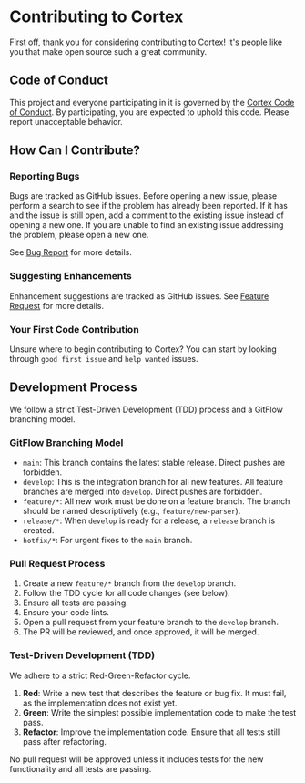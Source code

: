 # Contributing to Cortex

First off, thank you for considering contributing to Cortex! It's people like you that make open source such a great community.

## Code of Conduct

This project and everyone participating in it is governed by the [Cortex Code of Conduct](CODE_OF_CONDUCT.md). By participating, you are expected to uphold this code. Please report unacceptable behavior.

## How Can I Contribute?

### Reporting Bugs

Bugs are tracked as GitHub issues. Before opening a new issue, please perform a search to see if the problem has already been reported. If it has and the issue is still open, add a comment to the existing issue instead of opening a new one. If you are unable to find an existing issue addressing the problem, please open a new one.

See [Bug Report](.github/ISSUE_TEMPLATE/bug_report.md) for more details.

### Suggesting Enhancements

Enhancement suggestions are tracked as GitHub issues. See [Feature Request](.github/ISSUE_TEMPLATE/feature_request.md) for more details.

### Your First Code Contribution

Unsure where to begin contributing to Cortex? You can start by looking through `good first issue` and `help wanted` issues.

## Development Process

We follow a strict Test-Driven Development (TDD) process and a GitFlow branching model.

### GitFlow Branching Model

*   `main`: This branch contains the latest stable release. Direct pushes are forbidden.
*   `develop`: This is the integration branch for all new features. All feature branches are merged into `develop`. Direct pushes are forbidden.
*   `feature/*`: All new work must be done on a feature branch. The branch should be named descriptively (e.g., `feature/new-parser`).
*   `release/*`: When `develop` is ready for a release, a `release` branch is created.
*   `hotfix/*`: For urgent fixes to the `main` branch.

### Pull Request Process

1.  Create a new `feature/*` branch from the `develop` branch.
2.  Follow the TDD cycle for all code changes (see below).
3.  Ensure all tests are passing.
4.  Ensure your code lints.
5.  Open a pull request from your feature branch to the `develop` branch.
6.  The PR will be reviewed, and once approved, it will be merged.

### Test-Driven Development (TDD)

We adhere to a strict Red-Green-Refactor cycle.

1.  **Red**: Write a new test that describes the feature or bug fix. It must fail, as the implementation does not exist yet.
2.  **Green**: Write the simplest possible implementation code to make the test pass.
3.  **Refactor**: Improve the implementation code. Ensure that all tests still pass after refactoring.

No pull request will be approved unless it includes tests for the new functionality and all tests are passing.
